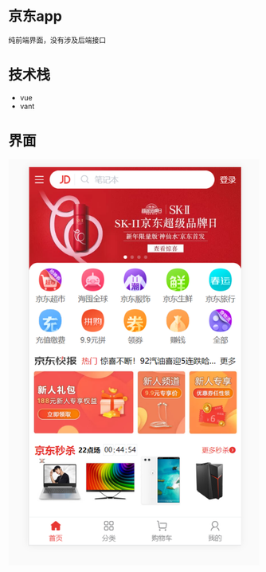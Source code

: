 # 京东app
纯前端界面，没有涉及后端接口
# 技术栈
* vue
* vant
# 界面
![首页](https://github.com/ghtao666/img-folder/blob/master/jd-1.png)
